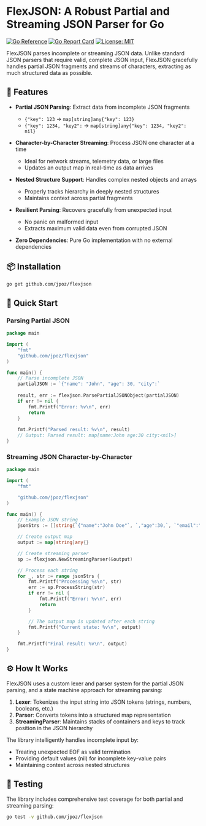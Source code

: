 # FlexJSON: A Robust Partial and Streaming JSON Parser for Go

[![Go Reference](https://pkg.go.dev/badge/github.com/jpoz/flexjson.svg)](https://pkg.go.dev/github.com/jpoz/flexjson)
[![Go Report Card](https://goreportcard.com/badge/github.com/jpoz/flexjson)](https://goreportcard.com/report/github.com/jpoz/flexjson)
[![License: MIT](https://img.shields.io/badge/License-MIT-blue.svg)](https://opensource.org/licenses/MIT)

FlexJSON parses incomplete or streaming JSON data. Unlike standard JSON parsers that require valid, complete JSON input, FlexJSON gracefully handles partial JSON fragments and streams of characters, extracting as much structured data as possible.

## 🌟 Features

- **Partial JSON Parsing**: Extract data from incomplete JSON fragments
  - `{"key": 123` → `map[string]any{"key": 123}`
  - `{"key": 1234, "key2":` → `map[string]any{"key": 1234, "key2": nil}`

- **Character-by-Character Streaming**: Process JSON one character at a time
  - Ideal for network streams, telemetry data, or large files
  - Updates an output map in real-time as data arrives

- **Nested Structure Support**: Handles complex nested objects and arrays
  - Properly tracks hierarchy in deeply nested structures
  - Maintains context across partial fragments

- **Resilient Parsing**: Recovers gracefully from unexpected input
  - No panic on malformed input
  - Extracts maximum valid data even from corrupted JSON

- **Zero Dependencies**: Pure Go implementation with no external dependencies

## 📦 Installation

```bash
go get github.com/jpoz/flexjson
```

## 🚀 Quick Start

### Parsing Partial JSON

```go
package main

import (
    "fmt"
    "github.com/jpoz/flexjson"
)

func main() {
    // Parse incomplete JSON
    partialJSON := `{"name": "John", "age": 30, "city":`
    
    result, err := flexjson.ParsePartialJSONObject(partialJSON)
    if err != nil {
        fmt.Printf("Error: %v\n", err)
        return
    }
    
    fmt.Printf("Parsed result: %v\n", result)
    // Output: Parsed result: map[name:John age:30 city:<nil>]
}
```

### Streaming JSON Character-by-Character

```go
package main

import (
	"fmt"

	"github.com/jpoz/flexjson"
)

func main() {
	// Example JSON string
	jsonStrs := []string{`{"name":"John Doe"`, `,"age":30,`, `"email":"johndoe@example.com"}`}

	// Create output map
	output := map[string]any{}

	// Create streaming parser
	sp := flexjson.NewStreamingParser(&output)

	// Process each string
	for _, str := range jsonStrs {
		fmt.Printf("Processing %s\n", str)
		err := sp.ProcessString(str)
		if err != nil {
			fmt.Printf("Error: %v\n", err)
			return
		}

		// The output map is updated after each string
		fmt.Printf("Current state: %v\n", output)
	}

	fmt.Printf("Final result: %v\n", output)
}
```

## ⚙️ How It Works

FlexJSON uses a custom lexer and parser system for the partial JSON parsing, and a state machine approach for streaming parsing:

1. **Lexer**: Tokenizes the input string into JSON tokens (strings, numbers, booleans, etc.)
2. **Parser**: Converts tokens into a structured map representation
3. **StreamingParser**: Maintains stacks of containers and keys to track position in the JSON hierarchy

The library intelligently handles incomplete input by:
- Treating unexpected EOF as valid termination
- Providing default values (nil) for incomplete key-value pairs
- Maintaining context across nested structures

## 🧪 Testing

The library includes comprehensive test coverage for both partial and streaming parsing:

```bash
go test -v github.com/jpoz/flexjson
```
